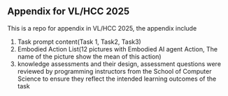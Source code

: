 ## Appendix for VL/HCC 2025
This is a repo for appendix in VL/HCC 2025, the appendix include
1. Task prompt content(Task 1, Task2, Task3)
2. Embodied Action List(12 pictures with Embodied AI agent Action, The name of the picture show the mean of this action)
3.  knowledge assessments and their design, assessment questions were reviewed  by programming instructors from the School of Computer Science to ensure they reflect the intended learning outcomes of the task
